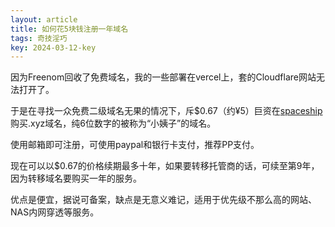 ```yaml
---
layout: article
title: 如何花5块钱注册一年域名
tags: 奇技淫巧
key: 2024-03-12-key
---
```

因为Freenom回收了免费域名，我的一些部署在vercel上，套的Cloudflare网站无法打开了。

于是在寻找一众免费二级域名无果的情况下，斥$0.67（约¥5）巨资在[spaceship](https://www.spaceship.com/)购买.xyz域名，纯6位数字的被称为“小姨子”的域名。

使用邮箱即可注册，可使用paypal和银行卡支付，推荐PP支付。

现在可以以$0.67的价格续期最多十年，如果要转移托管商的话，可续至第9年，因为转移域名要购买一年的服务。

优点是便宜，据说可备案，缺点是无意义难记，适用于优先级不那么高的网站、NAS内网穿透等服务。

